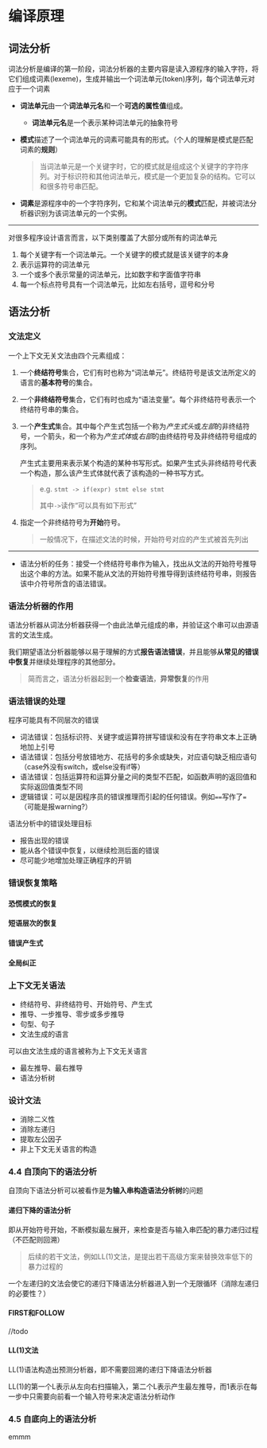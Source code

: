 # 编译原理

## 词法分析

词法分析是编译的第一阶段，词法分析器的主要内容是读入源程序的输入字符，将它们组成词素(lexeme)，生成并输出一个词法单元(token)序列，每个词法单元对应于一个词素

* **词法单元**由一个**词法单元名**和一个**可选的属性值**组成。

  * **词法单元名**是一个表示某种词法单元的抽象符号

* **模式**描述了一个词法单元的词素可能具有的形式。（个人的理解是模式是匹配词素的**规则**）

  > 当词法单元是一个关键字时，它的模式就是组成这个关键字的字符序列。对于标识符和其他词法单元，模式是一个更加复杂的结构。它可以和很多符号串匹配。
  
* **词素**是源程序中的一个字符序列，它和某个词法单元的**模式**匹配，并被词法分析器识别为该词法单元的一个实例。

---

对很多程序设计语言而言，以下类别覆盖了大部分或所有的词法单元

1. 每个关键字有一个词法单元。一个关键字的模式就是该关键字的本身
2. 表示运算符的词法单元
3. 一个或多个表示常量的词法单元，比如数字和字面值字符串
4. 每一个标点符号具有一个词法单元，比如左右括号，逗号和分号

## 语法分析

### 文法定义

一个上下文无关文法由四个元素组成：

1. 一个**终结符号**集合，它们有时也称为“词法单元”。终结符号是该文法所定义的语言的**基本符号**的集合。

2. 一个**非终结符号**集合，它们有时也成为“语法变量”。每个非终结符号表示一个终结符号串的集合。

3. 一个**产生式**集合。其中每个产生式包括一个称为*产生式头*或*左部*的非终结符号，一个箭头，和一个称为*产生式体*或*右部*的由终结符号及非终结符号组成的序列。

   产生式主要用来表示某个构造的某种书写形式。如果产生式头非终结符号代表一个构造，那么该产生式体就代表了该构造的一种书写方式。

   > e.g. `stmt -> if(expr) stmt else stmt`
   >
   > 其中`->`读作“可以具有如下形式”

4. 指定一个非终结符号为**开始**符号。

   > 一般情况下，在描述文法的时候，开始符号对应的产生式被首先列出

---------

* 语法分析的任务：接受一个终结符号串作为输入，找出从文法的开始符号推导出这个串的方法。如果不能从文法的开始符号推导得到该终结符号串，则报告该中介符号所含的语法错误。

### 语法分析器的作用

语法分析器从词法分析器获得一个由此法单元组成的串，并验证这个串可以由源语言的文法生成。

我们期望语法分析器能够以易于理解的方式**报告语法错误**，并且能够**从常见的错误中恢复**并继续处理程序的其他部分。

> 简而言之，语法分析器起到一个**检查语法**，**异常恢复**的作用

### 语法错误的处理

程序可能具有不同层次的错误

* 词法错误：包括标识符、关键字或运算符拼写错误和没有在字符串文本上正确地加上引号
* 语法错误：包括分号放错地方、花括号的多余或缺失，对应语句缺乏相应语句（case外没有switch，或else没有if等）
* 语法错误：包括运算符和运算分量之间的类型不匹配，如函数声明的返回值和实际返回值类型不同
* 逻辑错误：可以是因程序员的错误推理而引起的任何错误。例如`==`写作了`=`（可能是报warning?）

语法分析中的错误处理目标

* 报告出现的错误
* 能从各个错误中恢复，以继续检测后面的错误
* 尽可能少地增加处理正确程序的开销

### 错误恢复策略

#### 恐慌模式的恢复

#### 短语层次的恢复

#### 错误产生式

#### 全局纠正

### 上下文无关语法

* 终结符号、非终结符号、开始符号、产生式
* 推导、一步推导、零步或多步推导
* 句型、句子
* 文法生成的语言

可以由文法生成的语言被称为上下文无关语言

* 最左推导、最右推导
* 语法分析树

### 设计文法

* 消除二义性
* 消除左递归
* 提取左公因子
* 非上下文无关语言的构造

### 4.4 自顶向下的语法分析

自顶向下语法分析可以被看作是**为输入串构造语法分析树**的问题

#### 递归下降的语法分析

即从开始符号开始，不断模拟最左展开，来检查是否与输入串匹配的暴力递归过程（不匹配则回溯）

> 后续的若干文法，例如LL(1)文法，是提出若干高级方案来替换效率低下的暴力过程的

一个左递归的文法会使它的递归下降语法分析器进入到一个无限循环（消除左递归的必要性？）

#### FIRST和FOLLOW

//todo

#### LL(1)文法

LL(1)语法构造出预测分析器，即不需要回溯的递归下降语法分析器

LL(1)的第一个L表示从左向右扫描输入，第二个L表示产生最左推导，而1表示在每一步中只需要向前看一个输入符号来决定语法分析动作

### 4.5 自底向上的语法分析

emmm
